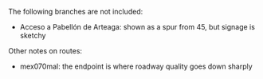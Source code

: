 The following branches are not included:
* Acceso a Pabellón de Arteaga: shown as a spur from 45, but signage is sketchy

Other notes on routes:
* mex070mal: the endpoint is where roadway quality goes down sharply

